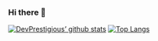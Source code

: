 ### Hi there 👋

[![DevPrestigious’ github stats](https://github-readme-stats.vercel.app/api?username=devprestigious)](https://github.com/devprestigious)
[![Top Langs](https://github-readme-stats.vercel.app/api/top-langs/?username=devprestigious&layout=compact)](https://github.com/devprestigious)

<!--
**DevPrestigious/DevPrestigious** is a ✨ _special_ ✨ repository because its `README.md` (this file) appears on your GitHub profile.

Here are some ideas to get you started:

- 🔭 I’m currently working on ...
- 🌱 I’m currently learning ...
- 👯 I’m looking to collaborate on ...
- 🤔 I’m looking for help with ...
- 💬 Ask me about ...
- 📫 How to reach me: ...
- 😄 Pronouns: ...
- ⚡ Fun fact: ...
-->
